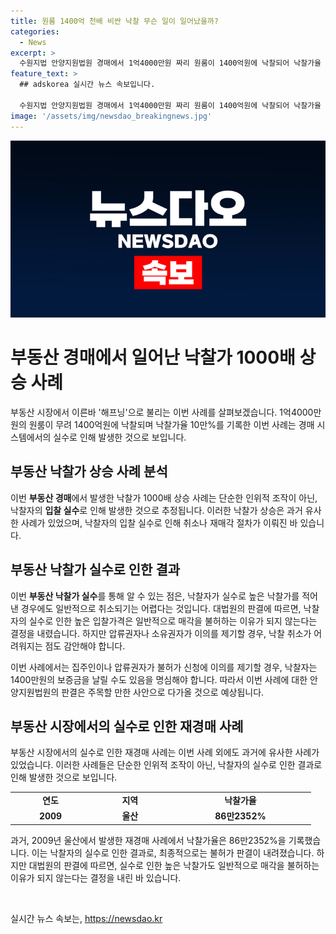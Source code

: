 ```yaml
---
title: 원룸 1400억 천배 비싼 낙찰 무슨 일이 일어났을까?
categories:
  - News
excerpt: >
  수원지법 안양지원법원 경매에서 1억4000만원 짜리 원룸이 1400억원에 낙찰되어 낙찰가율 10만%를 기록하며 논란이 일고 있다. 이는 임차인이 실수로 낙찰 신청한 결과로, 낙찰취소가 어려워졌다. 이에 대한 법원의 결정은 다음달 2일에 내려질 예정이다. 2009년 울산에서는 84㎡ 아파트가 733억원에 낙찰된 사례가 있었는데, 낙찰자가 불허가 신청을 하면 취소가 어려워진다는 대법원 판결이 이뤄졌다.
feature_text: >
  ## adskorea 실시간 뉴스 속보입니다.

  수원지법 안양지원법원 경매에서 1억4000만원 짜리 원룸이 1400억원에 낙찰되어 낙찰가율 10만%를 기록하며 논란이 일고 있다. 이는 임차인이 실수로 낙찰 신청한 결과로, 낙찰취소가 어려워졌다. 이에 대한 법원의 결정은 다음달 2일에 내려질 예정이다. 2009년 울산에서는 84㎡ 아파트가 733억원에 낙찰된 사례가 있었는데, 낙찰자가 불허가 신청을 하면 취소가 어려워진다는 대법원 판결이 이뤄졌다.
image: '/assets/img/newsdao_breakingnews.jpg'
---
```


<p><img src="/assets/img/newsdao_breakingnews.jpg" alt="adskorea 속보" /></p>

<h1 data-ke-size="size26">부동산 경매에서 일어난 낙찰가 1000배 상승 사례</h1>

<p data-ke-size="size16">부동산 시장에서 이른바 '해프닝'으로 불리는 이번 사례를 살펴보겠습니다. 1억4000만원의 원룸이 무려 1400억원에 낙찰되며 낙찰가율 10만%를 기록한 이번 사례는 경매 시스템에서의 실수로 인해 발생한 것으로 보입니다.</p>

<h2 data-ke-style="text-align: left;" data-ke-size="size24">부동산 낙찰가 상승 사례 분석</h2>

<p data-ke-size="size16">이번 <b>부동산 경매</b>에서 발생한 낙찰가 1000배 상승 사례는 단순한 인위적 조작이 아닌, 낙찰자의 <b>입찰 실수</b>로 인해 발생한 것으로 추정됩니다. 이러한 낙찰가 상승은 과거 유사한 사례가 있었으며, 낙찰자의 입찰 실수로 인해 취소나 재매각 절차가 이뤄진 바 있습니다.</p>

<h2 data-ke-size="size24">부동산 낙찰가 실수로 인한 결과</h2>

<p data-ke-size="size16">이번 <b>부동산 낙찰가 실수</b>를 통해 알 수 있는 점은, 낙찰자가 실수로 높은 낙찰가를 적어낸 경우에도 일반적으로 취소되기는 어렵다는 것입니다. 대법원의 판결에 따르면, 낙찰자의 실수로 인한 높은 입찰가격은 일반적으로 매각을 불허하는 이유가 되지 않는다는 결정을 내렸습니다. 하지만 압류권자나 소유권자가 이의를 제기할 경우, 낙찰 취소가 어려워지는 점도 감안해야 합니다.</p>

<p data-ke-size="size16">이번 사례에서는 집주인이나 압류권자가 불허가 신청에 이의를 제기할 경우, 낙찰자는 1400만원의 보증금을 날릴 수도 있음을 명심해야 합니다. 따라서 이번 사례에 대한 안양지원법원의 판결은 주목할 만한 사안으로 다가올 것으로 예상됩니다.</p>

<h2 data-ke-size="size24">부동산 시장에서의 실수로 인한 재경매 사례</h2>

<p data-ke-size="size16">부동산 시장에서의 실수로 인한 재경매 사례는 이번 사례 외에도 과거에 유사한 사례가 있었습니다. 이러한 사례들은 단순한 인위적 조작이 아닌, 낙찰자의 실수로 인한 결과로 인해 발생한 것으로 보입니다.</p>

<table>
    <colgroup>
        <col width="128" style="width:96pt" />
        <col width="127" style="width:95pt" />
        <col width="226" style="width:170pt" />
    </colgroup>
    <tbody>
        <tr>
            <td style="text-align: center; height: 17px;"><b>연도</b></td>
            <td style="text-align: center; height: 17px;"><b>지역</b></td>
            <td style="text-align: center; height: 17px;"><b>낙찰가율</b></td>
        </tr>
        <tr>
            <td style="text-align: center; height: 17px;"><b>2009</b></td>
            <td style="text-align: center; height: 17px;"><b>울산</b></td>
            <td style="text-align: center; height: 17px;"><b>86만2352%</b></td>
        </tr>
    </tbody>
</table>

<p data-ke-size="size16">과거, 2009년 울산에서 발생한 재경매 사례에서 낙찰가율은 86만2352%을 기록했습니다. 이는 낙찰자의 실수로 인한 결과로, 최종적으로는 불허가 판결이 내려졌습니다. 하지만 대법원의 판결에 따르면, 실수로 인한 높은 낙찰가도 일반적으로 매각을 불허하는 이유가 되지 않는다는 결정을 내린 바 있습니다.</p>

<p data-ke-size="size16">&nbsp;</p>
실시간 뉴스 속보는, <a href="https://newsdao.kr" rel="dofollow">https://newsdao.kr</a>


